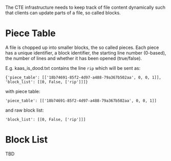 The CTE infrastructure needs to keep track of file content dynamically such that clients can update parts of a file, so called blocks.

# Piece Table
A file is chopped up into smaller blocks, the so called pieces.
Each piece has a unique identifier, a block identifier, the starting line number (0-based), the number of lines and whether it has been opened (true/false).

E.g. kaas_is_dood.txt contains the line `rip` which will be sent as:
```
{'piece_table': [['18b74691-85f2-4d97-a488-79a367b502aa', 0, 0, 1]], 'block_list': [[0, False, ['rip']]]}
```
with piece table:
```
'piece_table': [['18b74691-85f2-4d97-a488-79a367b502aa', 0, 0, 1]]
```
and raw block list:
```
'block_list': [[0, False, ['rip']]]
```

# Block List
TBD